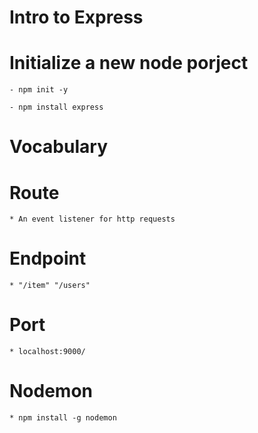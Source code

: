 # Intro to Express
 
  # Initialize a new node porject
    - npm init -y

    - npm install express


# Vocabulary 

  # Route
    * An event listener for http requests

  # Endpoint
    * "/item" "/users"

  # Port 
    * localhost:9000/

# Nodemon
    * npm install -g nodemon    